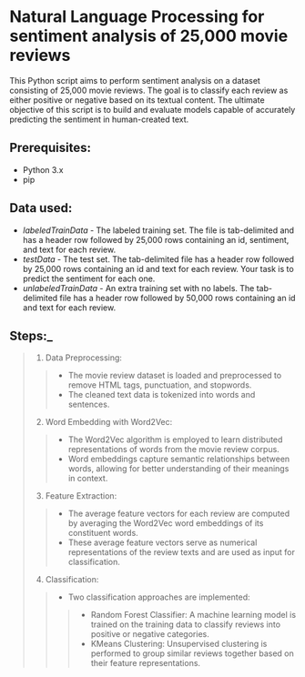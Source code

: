 # Natural Language Processing for sentiment analysis of 25,000 movie reviews
This Python script aims to perform sentiment analysis on a dataset consisting of 25,000 movie reviews. The goal is to classify each review as either positive or negative based on its textual content.
The ultimate objective of this script is to build and evaluate models capable of accurately predicting the sentiment in human-created text.

## Prerequisites:
* Python 3.x
* pip

## Data used: 
* _labeledTrainData_ - The labeled training set. The file is tab-delimited and has a header row followed by 25,000 rows containing an id, sentiment, and text for each review.  
* _testData_ - The test set. The tab-delimited file has a header row followed by 25,000 rows containing an id and text for each review. Your task is to predict the sentiment for each one. 
* _unlabeledTrainData_ - An extra training set with no labels. The tab-delimited file has a header row followed by 50,000 rows containing an id and text for each review. 

## Steps:_
> 1. Data Preprocessing:
>> * The movie review dataset is loaded and preprocessed to remove HTML tags, punctuation, and stopwords.
>> * The cleaned text data is tokenized into words and sentences.
> 2. Word Embedding with Word2Vec:
>> * The Word2Vec algorithm is employed to learn distributed representations of words from the movie review corpus.
>> * Word embeddings capture semantic relationships between words, allowing for better understanding of their meanings in context.
> 3. Feature Extraction:
>> * The average feature vectors for each review are computed by averaging the Word2Vec word embeddings of its constituent words.
>> * These average feature vectors serve as numerical representations of the review texts and are used as input for classification.
> 4. Classification:
>> * Two classification approaches are implemented:
>>> * Random Forest Classifier: A machine learning model is trained on the training data to classify reviews into positive or negative categories.
>>> * KMeans Clustering: Unsupervised clustering is performed to group similar reviews together based on their feature representations.
